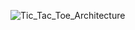 ![Tic_Tac_Toe_Architecture](https://github.com/rushilshah23/Tic_Tac_Toe_MicroService_Architecture/assets/61428940/9d0506cf-2cf1-4d8b-b2cd-640c1ad317c6)
